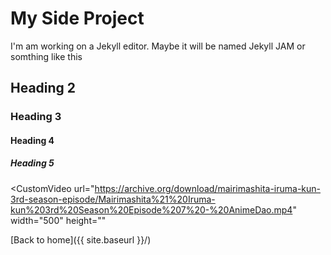 # My Side Project
I'm am working on a Jekyll editor. Maybe it will be named Jekyll JAM or somthing like this

## Heading 2
### Heading 3
#### Heading 4
##### Heading 5

<CustomVideo
  url="https://archive.org/download/mairimashita-iruma-kun-3rd-season-episode/Mairimashita%21%20Iruma-kun%203rd%20Season%20Episode%207%20-%20AnimeDao.mp4"
  width="500"
  height=""
></CustomVideo>

[Back to home]({{ site.baseurl }}/)
